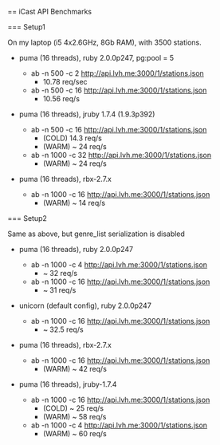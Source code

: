 == iCast API Benchmarks

=== Setup1

On my laptop (i5 4x2.6GHz, 8Gb RAM), with 3500 stations.
* puma (16 threads), ruby 2.0.0p247, pg:pool = 5
  * ab -n 500 -c 2 http://api.lvh.me:3000/1/stations.json
    * 10.78 req/sec
  * ab -n 500 -c 16 http://api.lvh.me:3000/1/stations.json
    * 10.56 req/s
* puma (16 threads), jruby 1.7.4 (1.9.3p392)
  * ab -n 500 -c 16 http://api.lvh.me:3000/1/stations.json
    * (COLD) 14.3 req/s
    * (WARM) ~ 24 req/s
  * ab -n 1000 -c 32 http://api.lvh.me:3000/1/stations.json
    * (WARM) ~ 24 req/s

* puma (16 threads), rbx-2.7.x
  * ab -n 1000 -c 16 http://api.lvh.me:3000/1/stations.json
    * (WARM) ~ 14 req/s

=== Setup2

Same as above, but genre_list serialization is disabled

* puma (16 threads), ruby 2.0.0p247
  * ab -n 1000 -c 4 http://api.lvh.me:3000/1/stations.json
    * ~ 32 req/s
  * ab -n 1000 -c 16 http://api.lvh.me:3000/1/stations.json
    * ~ 31 req/s
* unicorn (default config), ruby 2.0.0p247
  * ab -n 1000 -c 16 http://api.lvh.me:3000/1/stations.json
    * ~ 32.5 req/s

* puma (16 threads), rbx-2.7.x
  * ab -n 1000 -c 16 http://api.lvh.me:3000/1/stations.json
    * (WARM) ~ 42 req/s
* puma (16 threads), jruby-1.7.4
  * ab -n 1000 -c 16 http://api.lvh.me:3000/1/stations.json
    * (COLD) ~ 25 req/s
    * (WARM) ~ 58 req/s
  * ab -n 1000 -c 4 http://api.lvh.me:3000/1/stations.json
    * (WARM) ~ 60 req/s
